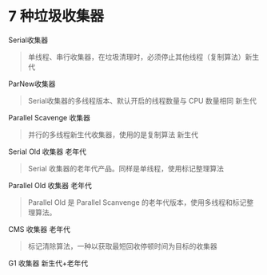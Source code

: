 # 7 种垃圾收集器 


Serial收集器
> 单线程、串行收集器，在垃圾清理时，必须停止其他线程（复制算法）新生代

ParNew收集器
> Serial收集器的多线程版本、默认开启的线程数量与 CPU 数量相同 新生代

Parallel Scavenge 收集器
>  并行的多线程新生代收集器，使用的是复制算法 新生代

Serial Old 收集器 老年代
> Serial 收集器的老年代产品。同样是单线程，使用标记整理算法

Parallel Old 收集器 老年代
> Parallel Old 是 Parallel Scanvenge 的老年代版本，使用多线程和标记整理算法。

CMS 收集器  老年代
> 标记清除算法，一种以获取最短回收停顿时间为目标的收集器

G1 收集器   新生代+老年代
> 





